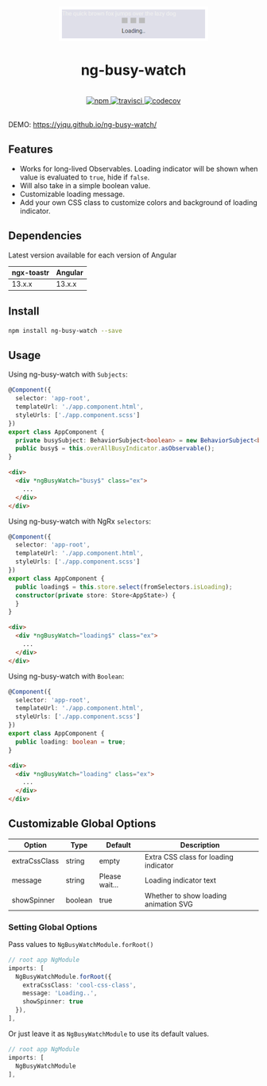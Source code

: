 <div align="center">
  <img src="https://raw.githubusercontent.com/yiqu/ng-busy-watch/master/projects/ng-busy-watch-app/src/assets/ex1.png" width="300" alt="NgBusy Watch">
  <br>
  <h1>ng-busy-watch</h1>
  <br>
  <a href="https://www.npmjs.com/package/ng-busy-watch">
    <img src="https://badge.fury.io/js/ng-busy-watch.svg" alt="npm">
  </a>
  <a href="https://app.travis-ci.com/github/yiqu/ng-busy-watch">
    <img src="https://app.travis-ci.com/yiqu/ng-busy-watch.svg?branch=master" alt="travisci">
  </a>
  <a href="https://www.npmjs.com/package/ng-busy-watch">
    <img src="https://img.shields.io/npm/dt/ng-busy-watch?color=%23006600&logoColor=%23006600" alt="codecov">
  </a>
  <br>
  <br>
</div>

DEMO: https://yiqu.github.io/ng-busy-watch/

## Features

- Works for long-lived Observables. Loading indicator will be shown when value is evaluated to `true`, hide if `false`.
- Will also take in a simple boolean value.
- Customizable loading message.
- Add your own CSS class to customize colors and background of loading indicator.

## Dependencies

Latest version available for each version of Angular

| ngx-toastr | Angular     |
| ---------- | ----------- |
| 13.x.x     | 13.x.x      |

## Install

```bash
npm install ng-busy-watch --save
```

## Usage

Using ng-busy-watch with `Subjects`:

```typescript
@Component({
  selector: 'app-root',
  templateUrl: './app.component.html',
  styleUrls: ['./app.component.scss']
})
export class AppComponent {
  private busySubject: BehaviorSubject<boolean> = new BehaviorSubject<boolean>(false);
  public busy$ = this.overAllBusyIndicator.asObservable();
}
```

```html
<div>
  <div *ngBusyWatch="busy$" class="ex">
    ...
  </div>
</div>
```

Using ng-busy-watch with NgRx `selectors`:

```typescript
@Component({
  selector: 'app-root',
  templateUrl: './app.component.html',
  styleUrls: ['./app.component.scss']
})
export class AppComponent {
  public loading$ = this.store.select(fromSelectors.isLoading);
  constructor(private store: Store<AppState>) {
  }
}
```

```html
<div>
  <div *ngBusyWatch="loading$" class="ex">
    ... 
  </div>
</div>
```

Using ng-busy-watch with `Boolean`:

```typescript
@Component({
  selector: 'app-root',
  templateUrl: './app.component.html',
  styleUrls: ['./app.component.scss']
})
export class AppComponent {
  public loading: boolean = true;
}
```

```html
<div>
  <div *ngBusyWatch="loading" class="ex">
    ... 
  </div>
</div>
```

## Customizable Global Options
| Option                  | Type    | Default                            | Description                                                                                                   |
| ----------------------- | ------- | ---------------------------------- | ------------------------------------------------------------------ |
| extraCssClass               | string  | empty                                  | Extra CSS class for loading indicator           |
| message             | string | Please wait...                              | Loading indicator text                          |
| showSpinner             | boolean  | true | Whether to show loading animation SVG                            |


### Setting Global Options

Pass values to `NgBusyWatchModule.forRoot()`

```typescript
// root app NgModule
imports: [
  NgBusyWatchModule.forRoot({
    extraCssClass: 'cool-css-class',
    message: 'Loading..',
    showSpinner: true
  }),
],
```

Or just leave it as `NgBusyWatchModule` to use its default values.

```typescript
// root app NgModule
imports: [
  NgBusyWatchModule
],
